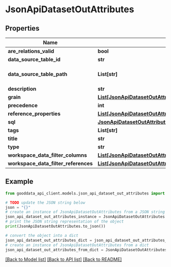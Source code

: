 # JsonApiDatasetOutAttributes


## Properties

Name | Type | Description | Notes
------------ | ------------- | ------------- | -------------
**are_relations_valid** | **bool** |  | [optional] 
**data_source_table_id** | **str** |  | [optional] 
**data_source_table_path** | **List[str]** | Path to database table. | [optional] 
**description** | **str** |  | [optional] 
**grain** | [**List[JsonApiDatasetOutAttributesGrainInner]**](JsonApiDatasetOutAttributesGrainInner.md) |  | [optional] 
**precedence** | **int** |  | [optional] 
**reference_properties** | [**List[JsonApiDatasetOutAttributesReferencePropertiesInner]**](JsonApiDatasetOutAttributesReferencePropertiesInner.md) |  | [optional] 
**sql** | [**JsonApiDatasetOutAttributesSql**](JsonApiDatasetOutAttributesSql.md) |  | [optional] 
**tags** | **List[str]** |  | [optional] 
**title** | **str** |  | [optional] 
**type** | **str** |  | 
**workspace_data_filter_columns** | [**List[JsonApiDatasetOutAttributesWorkspaceDataFilterColumnsInner]**](JsonApiDatasetOutAttributesWorkspaceDataFilterColumnsInner.md) |  | [optional] 
**workspace_data_filter_references** | [**List[JsonApiDatasetOutAttributesWorkspaceDataFilterReferencesInner]**](JsonApiDatasetOutAttributesWorkspaceDataFilterReferencesInner.md) |  | [optional] 

## Example

```python
from gooddata_api_client.models.json_api_dataset_out_attributes import JsonApiDatasetOutAttributes

# TODO update the JSON string below
json = "{}"
# create an instance of JsonApiDatasetOutAttributes from a JSON string
json_api_dataset_out_attributes_instance = JsonApiDatasetOutAttributes.from_json(json)
# print the JSON string representation of the object
print(JsonApiDatasetOutAttributes.to_json())

# convert the object into a dict
json_api_dataset_out_attributes_dict = json_api_dataset_out_attributes_instance.to_dict()
# create an instance of JsonApiDatasetOutAttributes from a dict
json_api_dataset_out_attributes_from_dict = JsonApiDatasetOutAttributes.from_dict(json_api_dataset_out_attributes_dict)
```
[[Back to Model list]](../README.md#documentation-for-models) [[Back to API list]](../README.md#documentation-for-api-endpoints) [[Back to README]](../README.md)


